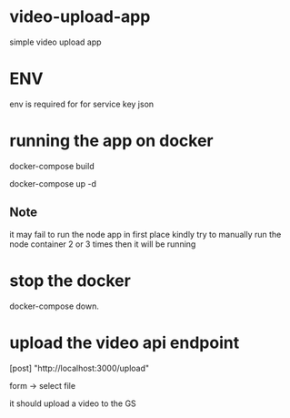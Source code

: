 # video-upload-app
simple video upload app

# ENV
env is required for for service key json

# running the app on docker

docker-compose build

docker-compose up -d

## Note
it may fail to run the node app in first place kindly try to manually run the node container 2 or 3 times then it will be running

# stop the docker
docker-compose down.

# upload the video api endpoint
[post] "http://localhost:3000/upload"

form -> select file 

it should upload a video to the GS